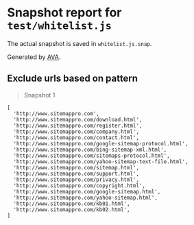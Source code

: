 # Snapshot report for `test/whitelist.js`

The actual snapshot is saved in `whitelist.js.snap`.

Generated by [AVA](https://ava.li).

## Exclude urls based on pattern

> Snapshot 1

    [
      'http://www.sitemappro.com',
      'http://www.sitemappro.com/download.html',
      'http://www.sitemappro.com/register.html',
      'http://www.sitemappro.com/company.html',
      'http://www.sitemappro.com/contact.html',
      'http://www.sitemappro.com/google-sitemap-protocol.html',
      'http://www.sitemappro.com/bing-sitemap-xml.html',
      'http://www.sitemappro.com/sitemaps-protocol.html',
      'http://www.sitemappro.com/yahoo-sitemap-text-file.html',
      'http://www.sitemappro.com/sitemap.html',
      'http://www.sitemappro.com/support.html',
      'http://www.sitemappro.com/privacy.html',
      'http://www.sitemappro.com/copyright.html',
      'http://www.sitemappro.com/google-sitemap.html',
      'http://www.sitemappro.com/yahoo-sitemap.html',
      'http://www.sitemappro.com/kb01.html',
      'http://www.sitemappro.com/kb02.html',
    ]
